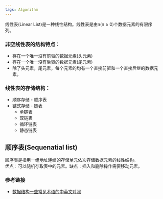 ```yaml
---
tags: Algorithm
---
```

线性表(Linear List)是一种线性结构。线性表是由n(n ≥ 0)个数据元素的有限序列。

### 非空线性表的结构特点：
  - 存在一个唯一没有前驱的数据元素(头元素)
  - 存在一个唯一没有后驱的数据元素(尾元素)
  - 除了头元素，尾元素，每个元素的均有一个直接前驱和一个直接后继的数据元素。

### 线性表的存储结构：
  - 顺序存储 - 顺序表
  - 链式存储 - 链表
    - 单链表
    - 双链表
    - 循环链表
    - 静态链表

## 顺序表(Sequenatial list)
顺序表是指用一组地址连续的存储单元依次存储数据元素的线性结构。  
优点：可以随机存取表中的元素。缺点：插入和删除操作需要移动元素。

### 参考链接  
- [数据结构一些常见术语的中英文对照](http://www.nowamagic.net/librarys/veda/detail/1866)

